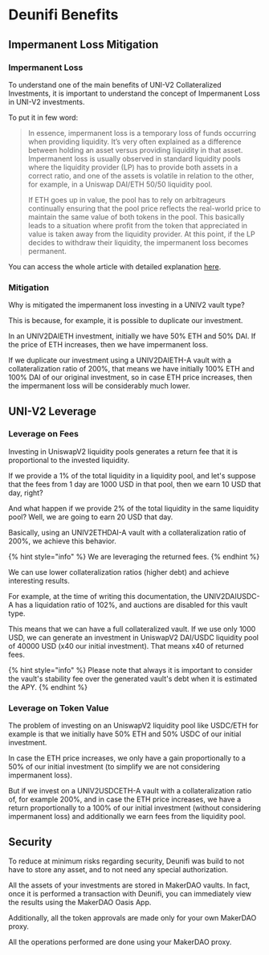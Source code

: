 # Deunifi Benefits

## Impermanent Loss Mitigation

### Impermanent Loss

To understand one of the main benefits of UNI-V2 Collateralized Investments, it is important to understand the concept of Impermanent Loss in UNI-V2 investments.

To put it in few word:

> In essence, impermanent loss is a temporary loss of funds occurring when providing liquidity. It’s very often explained as a difference between holding an asset versus providing liquidity in that asset. Impermanent loss is usually observed in standard liquidity pools where the liquidity provider \(LP\) has to provide both assets in a correct ratio, and one of the assets is volatile in relation to the other, for example, in a Uniswap DAI/ETH 50/50 liquidity pool.
>
> If ETH goes up in value, the pool has to rely on arbitrageurs continually ensuring that the pool price reflects the real-world price to maintain the same value of both tokens in the pool. This basically leads to a situation where profit from the token that appreciated in value is taken away from the liquidity provider. At this point, if the LP decides to withdraw their liquidity, the impermanent loss becomes permanent.

You can access the whole article with detailed explanation [here](https://finematics.medium.com/what-is-impermanent-loss-defi-explained-4375f2df8a9d).

### Mitigation

Why is mitigated the impermanent loss investing in a UNIV2 vault type?

This is because, for example, it is possible to duplicate our investment.

In an UNIV2DAIETH investment, initially we have 50% ETH and 50% DAI. If the price of ETH increases, then we have impermanent loss.

If we duplicate our investment using a UNIV2DAIETH-A vault with a collateralization ratio of 200%, that means we have initially 100% ETH and 100% DAI of our original investment, so in case ETH price increases, then the impermanent loss will be considerably much lower.

## UNI-V2 Leverage

### Leverage on Fees

Investing in UniswapV2 liquidity pools generates a return fee that it is proportional to the invested liquidity.

If we provide a 1% of the total liquidity in a liquidity pool, and let's suppose that the fees from 1 day are 1000 USD in that pool, then we earn 10 USD that day, right?

And what happen if we provide 2% of the total liquidity in the same liquidity pool? Well, we are going to earn 20 USD that day.

Basically, using an UNIV2ETHDAI-A vault with a collateralization ratio of 200%, we achieve this behavior.

{% hint style="info" %}
We are leveraging the returned fees.
{% endhint %}

We can use lower collateralization ratios \(higher debt\) and achieve interesting results.

For example, at the time of writing this documentation, the UNIV2DAIUSDC-A has a liquidation ratio of 102%, and auctions are disabled for this vault type.

This means that we can have a full collateralized vault. If we use only 1000 USD, we can generate an investment in UniswapV2 DAI/USDC liquidity pool of 40000 USD \(x40 our initial investment\). That means x40 of returned fees.

{% hint style="info" %}
Please note that always it is important to consider the vault's stability fee over the generated vault's debt when it is estimated the APY.
{% endhint %}

### Leverage on Token Value

The problem of investing on an UniswapV2 liquidity pool like USDC/ETH for example is that we initially have 50% ETH and 50% USDC of our initial investment.

In case the ETH price increases, we only have a gain proportionally to a 50% of our initial investment \(to simplify we are not considering impermanent loss\).

But if we invest on a UNIV2USDCETH-A vault with a collateralization ratio of, for example 200%, and in case the ETH price increases, we have a return proportionally to a 100% of our initial investment \(without considering impermanent loss\) and additionally we earn fees from the liquidity pool.

## Security

To reduce at minimum risks regarding security, Deunifi was build to not have to store any asset, and to not need any special authorization.

All the assets of your investments are stored in MakerDAO vaults. In fact, once it is performed a transaction with Deunifi, you can immediately view the results using the MakerDAO Oasis App.

Additionally, all the token approvals are made only for your own MakerDAO proxy.

All the operations performed are done using your MakerDAO proxy.

